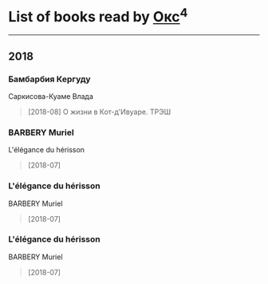# List of books read by [Окс](http://www.knigopis.com/#/user/books?u=102536471289425216982-google)<sup>4</sup>
---

## 2018

### Бамбарбия Кергуду
Саркисова-Куаме Влада
> [2018-08] О жизни в Кот-д'Ивуаре. ТРЭШ


### BARBERY Muriel
L'élégance du hérisson
> [2018-07] 


### L'élégance du hérisson
BARBERY Muriel
> [2018-07] 


### L'élégance du hérisson
BARBERY Muriel
> [2018-07] 



